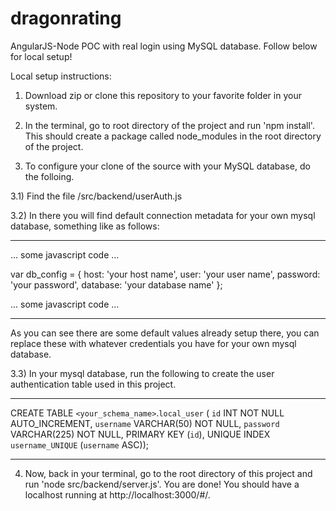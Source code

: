 # dragonrating

AngularJS-Node POC with real login using MySQL database. Follow below for local setup! 

Local setup instructions:

1) Download zip or clone this repository to your favorite folder in your system. 

2) In the terminal, go to root directory of the project and run 'npm install'. This should create a package called node_modules in the root directory of the project. 

3) To configure your clone of the source with your MySQL database, do the folloing.  
  
  3.1) Find the file <root>/src/backend/userAuth.js
  
  3.2) In there you will find default connection metadata for your own mysql database, something like as follows:
  
  __________________________________________________
  ... some javascript code ...
  
  var db_config = {
      host: 'your host name',
      user: 'your user name',
      password: 'your password',
      database: 'your database name'
  };
  
  ... some javascript code ... 
   ___________________________________________________
   
   As you can see there are some default values already setup there, you can replace these with whatever credentials
   you have for your own mysql database. 
   
   
   3.3) In your mysql database, run the following to create the user authentication table used in this
   project. 
   ___________________________________________________
   
   CREATE TABLE `<your_schema_name>`.`local_user` (
  `id` INT NOT NULL AUTO_INCREMENT,
  `username` VARCHAR(50) NOT NULL,
  `password` VARCHAR(225) NOT NULL,
  PRIMARY KEY (`id`),
  UNIQUE INDEX `username_UNIQUE` (`username` ASC));
   ___________________________________________________

4) Now, back in your terminal, go to the root directory of this project and run 'node src/backend/server.js'. You are done! You should have a localhost running at http://localhost:3000/#/. 
